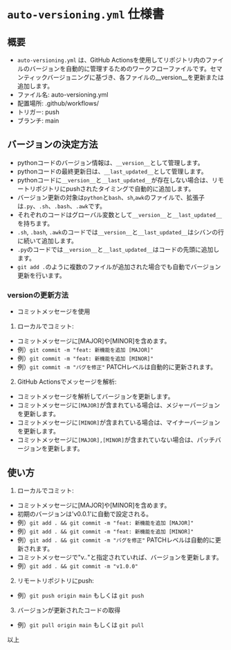 # `auto-versioning.yml` 仕様書

## 概要
- `auto-versioning.yml` は、GitHub Actionsを使用してリポジトリ内のファイルのバージョンを自動的に管理するためのワークフローファイルです。セマンティックバージョニングに基づき、各ファイルの__version__を更新または追加します。
- ファイル名: auto-versioning.yml
- 配置場所: .github/workflows/
- トリガー: push
- ブランチ: main

## バージョンの決定方法
- pythonコードのバージョン情報は、`__version__`として管理します。
- pythonコードの最終更新日は、`__last_updated__`として管理します。
- pythonコードに`__version__`と`__last_updated__`が存在しない場合は、リモートリポジトリにpushされたタイミングで自動的に追加します。
- バージョン更新の対象は`python`と`bash`、`sh`,`awk`のファイルで、拡張子は`.py`、`.sh`、`.bash`、`.awk`です。
- それぞれのコードはグローバル変数として`__version__`と`__last_updated__`を持ちます。
- `.sh`, `.bash`, `.awk`のコードでは`__version__`と`__last_updated__`はシバンの行に続いて追加します。
- `.py`のコードでは`__version__`と`__last_updated__`はコードの先頭に追加します。
- `git add .`のように複数のファイルが追加された場合でも自動でバージョン更新を行います。

### versionの更新方法
- コミットメッセージを使用
1. ローカルでコミット:
  - コミットメッセージに[MAJOR]や[MINOR]を含めます。
  - 例）`git commit -m "feat: 新機能を追加 [MAJOR]"`
  - 例）`git commit -m "feat: 新機能を追加 [MINOR]"`
  - 例）`git commit -m "バグを修正"` PATCHレベルは自動的に更新されます。

2. GitHub Actionsでメッセージを解析:
  - コミットメッセージを解析してバージョンを更新します。
  - コミットメッセージに`[MAJOR]`が含まれている場合は、メジャーバージョンを更新します。
  - コミットメッセージに`[MINOR]`が含まれている場合は、マイナーバージョンを更新します。
  - コミットメッセージに`[MAJOR],[MINOR]`が含まれていない場合は、パッチバージョンを更新します。

## 使い方
1. ローカルでコミット:
  - コミットメッセージに[MAJOR]や[MINOR]を含めます。
  - 初期のバージョンは'v0.0.1'に自動で設定される。
  - 例）`git add . && git commit -m "feat: 新機能を追加 [MAJOR]"`
  - 例）`git add . && git commit -m "feat: 新機能を追加 [MINOR]"`
  - 例）`git add . && git commit -m "バグを修正"` PATCHレベルは自動的に更新されます。
  - コミットメッセージで"v.*.*"と指定されていれば、バージョンを更新します。
  - 例）`git add . && git commit -m "v1.0.0"`

2. リモートリポジトリにpush:
  - 例）`git push origin main` もしくは `git push`

3. バージョンが更新されたコードの取得
  - 例）`git pull origin main` もしくは `git pull`

以上

